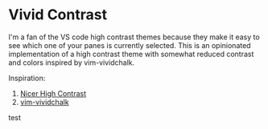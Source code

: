 # Vivid Contrast

I'm a fan of the VS code high contrast themes because they make it easy to see which one of your panes is currently selected. This is an opinionated implementation of a high contrast theme with somewhat reduced contrast and colors inspired by vim-vividchalk.

Inspiration:
1. [Nicer High Contrast](https://github.com/rafmsou/nicer-high-contrast)
2. [vim-vividchalk](https://github.com/tpope/vim-vividchalk)

test
